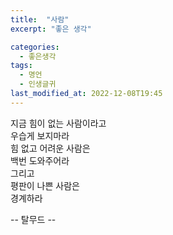```yaml
---
title:  "사람"
excerpt: "좋은 생각"

categories:
  - 좋은생각 
tags:
  - 명언
  - 인생글귀
last_modified_at: 2022-12-08T19:45
---
```


지금 힘이 없는 사람이라고  
우습게 보지마라  
힘 없고 어려운 사람은  
백번 도와주어라  
그리고  
평판이 나쁜 사람은  
경계하라

-- 탈무드 --